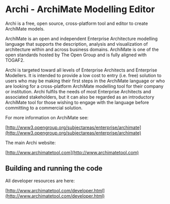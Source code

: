 

# Archi - ArchiMate Modelling Editor

Archi is a free, open source, cross-platform tool and editor to create ArchiMate models.

ArchiMate is an open and independent Enterprise Architecture modelling language that supports the description, analysis and visualization of architecture within and across business domains. ArchiMate is one of the open standards hosted by The Open Group and is fully aligned with TOGAF2.

Archi is targeted toward all levels of Enterprise Architects and Enterprise Modellers. It is intended to provide a low cost to entry (i.e. free) solution to users who may be making their first steps in the ArchiMate language or who are looking for a cross-platform ArchiMate modelling tool for their company or institution. Archi fulfils the needs of most Enterprise Architects and associated stakeholders, but it can also be regarded as an introductory ArchiMate tool for those wishing to engage with the language before committing to a commercial solution.

For more information on ArchiMate see:

[http://www3.opengroup.org/subjectareas/enterprise/archimate](http://www3.opengroup.org/subjectareas/enterprise/archimate)

The main Archi website:

[http://www.archimatetool.com](http://www.archimatetool.com)


## Building and running the code

All developer resources are here:

[http://www.archimatetool.com/developer.html](http://www.archimatetool.com/developer.html)

